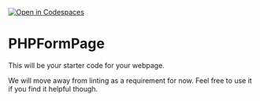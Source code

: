[![Open in Codespaces](https://classroom.github.com/assets/launch-codespace-7f7980b617ed060a017424585567c406b6ee15c891e84e1186181d67ecf80aa0.svg)](https://classroom.github.com/open-in-codespaces?assignment_repo_id=13986158)
# PHPFormPage

This will be your starter code for your webpage.

We will move away from linting as a requirement for now.  Feel free to use it if you find it helpful though.
